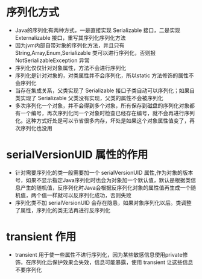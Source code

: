 # 序列化方式
+ Java的序列化有两种方式，一是直接实现 Serializable 接口，二是实现 Externalizable 接口，重写其序列化序列化方法
+ 因为jvm内部自带对象的序列化方法，并且只有 String,Array,Enum,Serializable 类可以进行序列化，否则报 NotSerializableException 异常
+ 序列化仅仅针对对象属性，方法不会进行序列化
+ 序列化是针对对象的，对类属性并不会序列化，所以static 方法修饰的属性不会序列化
+ 当存在集成关系，父类实现了 Serializable 接口子类自动可以序列化；如果自类实现了 Serializable 父类没有实现，父类的属性不会被序列化
+ 多次序列化一个对象，并不会得到多个对象，所有保存到磁盘的序列化对象都有一个编号，再次序列化同一个对象时检查已经存在编号，就不会再进行序列化。这种方式好处是可以节省很多内存，坏处是如果这个对象属性值变了，再次序列化也没用

# serialVersionUID 属性的作用
+ 针对需要序列化的类一般需要加一个 serialVersionUID 属性,作为对象的版本号，如果不显示指定Java序列化时也会为对象加一个默认值，默认是根据类信息产生的随机值，反序列化时Java会根据反序列化对象的属性值再生成一个随机值，两个值一样就可以反序列化成功，否则失败
+ 序列化类不加 serialVersionUID 会存在隐患，如果对象序列化以后。类调整了属性，序列化的类无法再进行反序列化


# transient 作用
+ transient 用于使一些属性不进行序列化，因为某些敏感信息使用private修饰，在序列化后保护效果会失效，信息可能暴露，使用 transient 让这些信息不要序列化
